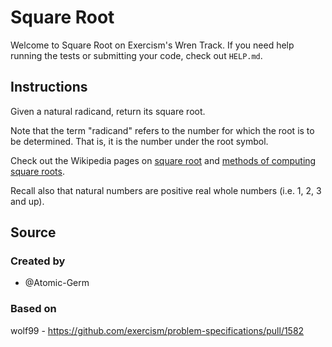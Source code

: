 # Square Root

Welcome to Square Root on Exercism's Wren Track.
If you need help running the tests or submitting your code, check out `HELP.md`.

## Instructions

Given a natural radicand, return its square root.

Note that the term "radicand" refers to the number for which the root is to be determined. That is, it is the number under the root symbol.

Check out the Wikipedia pages on [square root](https://en.wikipedia.org/wiki/Square_root) and [methods of computing square roots](https://en.wikipedia.org/wiki/Methods_of_computing_square_roots).

Recall also that natural numbers are positive real whole numbers (i.e. 1, 2, 3 and up).

## Source

### Created by

- @Atomic-Germ

### Based on

wolf99 - https://github.com/exercism/problem-specifications/pull/1582